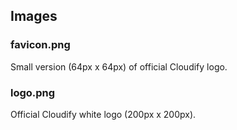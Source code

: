 ## Images

### favicon.png

Small version (64px x 64px) of official Cloudify logo.

### logo.png

Official Cloudify white logo (200px x 200px).
